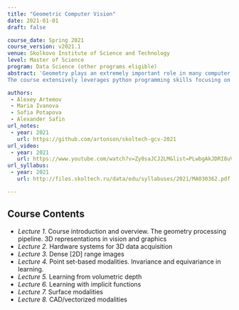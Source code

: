 ```yaml
---
title: "Geometric Computer Vision"
date: 2021-01-01
draft: false

course_date: Spring 2021
course_version: v2021.1
venue: Skolkovo Institute of Science and Technology
level: Master of Science
program: Data Science (other programs eligible)
abstract: 'Geometry plays an extremely important role in many computer vision algorithms as certain kinds of geometric transformations (e.g., projective) form the basis of imaging, estimation, and reconstruction. This course focuses on processing the geometry of 3D scenes and shapes, as obtained from both images and depth sensory data, using a series of learnable approaches. We will cover the standard geometry processing pipeline, study the depth acquisition systems, and dive into a variety of deep learning methods defined on semi-structured and unstructured geometric datatypes. Geometric learning-based systems differ from conventional ones by needing a custom way to construct low-level building blocks such as convolutional operations, that do not naturally exist for many geometric data structures. To this end, we will consider both familiar structures such as 2D images and 3D volumetric grids, and purely geometric ones such as point sets, meshes, implicit functions, and CAD representations such as parametric models. 
The course extensively leverages python programming skills focusing on numerical libraries such as numpy/scipy/pytorch, and requires basic knowledge of deep learning. Most of the software used within the course will be provided as docker images, thus knowledge of C++ or other tools should not be required.'

authors: 
 - Alexey Artemov
 - Maria Ivanova
 - Sofia Potapova
 - Alexander Safin
url_notes: 
 - year: 2021
   url: https://github.com/artonson/skoltech-gcv-2021
url_video: 
 - year: 2021
   url: https://www.youtube.com/watch?v=Zy0saJCJ2LM&list=PLwbgAkJDRI8uVcDRfEf_xyzO31vJX9pLo
url_syllabus: 
 - year: 2021
   url: http://files.skoltech.ru/data/edu/syllabuses/2021/MA030362.pdf

---
```


## Course Contents

 * _Lecture 1._ Course introduction and overview. The geometry processing pipeline. 3D representations in vision and graphics
 * _Lecture 2._ Hardware systems for 3D data acquisition 
 * _Lecture 3._ Dense [2D] range images
 * _Lecture 4._ Point set-based modalities. Invariance and equivariance in learning.
 * _Lecture 5._ Learning from volumetric depth
 * _Lecture 6._ Learning with implicit functions
 * _Lecture 7._ Surface modalities
 * _Lecture 8._ CAD/vectorized modalities


